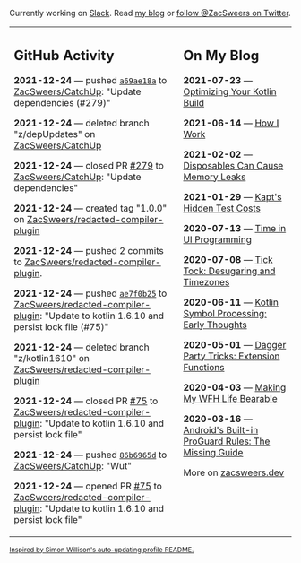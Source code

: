 Currently working on [Slack](https://slack.com/). Read [my blog](https://zacsweers.dev/) or [follow @ZacSweers on Twitter](https://twitter.com/ZacSweers).

<table><tr><td valign="top" width="60%">

## GitHub Activity
<!-- githubActivity starts -->
**2021-12-24** — pushed [`a69ae18a`](https://github.com/ZacSweers/CatchUp/commit/a69ae18a0ef9851c37d0e95615a202f7457d71ee) to [ZacSweers/CatchUp](https://api.github.com/repos/ZacSweers/CatchUp): "Update dependencies (#279)"

**2021-12-24** — deleted branch "z/depUpdates" on [ZacSweers/CatchUp](https://api.github.com/repos/ZacSweers/CatchUp)

**2021-12-24** — closed PR [#279](https://api.github.com/repos/ZacSweers/CatchUp/pulls/279) to [ZacSweers/CatchUp](https://api.github.com/repos/ZacSweers/CatchUp): "Update dependencies"

**2021-12-24** — created tag "1.0.0" on [ZacSweers/redacted-compiler-plugin](https://api.github.com/repos/ZacSweers/redacted-compiler-plugin)

**2021-12-24** — pushed 2 commits to [ZacSweers/redacted-compiler-plugin](https://api.github.com/repos/ZacSweers/redacted-compiler-plugin).

**2021-12-24** — pushed [`ae7f0b25`](https://github.com/ZacSweers/redacted-compiler-plugin/commit/ae7f0b2597504353e46080636029d08e934fdc25) to [ZacSweers/redacted-compiler-plugin](https://api.github.com/repos/ZacSweers/redacted-compiler-plugin): "Update to kotlin 1.6.10 and persist lock file (#75)"

**2021-12-24** — deleted branch "z/kotlin1610" on [ZacSweers/redacted-compiler-plugin](https://api.github.com/repos/ZacSweers/redacted-compiler-plugin)

**2021-12-24** — closed PR [#75](https://api.github.com/repos/ZacSweers/redacted-compiler-plugin/pulls/75) to [ZacSweers/redacted-compiler-plugin](https://api.github.com/repos/ZacSweers/redacted-compiler-plugin): "Update to kotlin 1.6.10 and persist lock file"

**2021-12-24** — pushed [`86b6965d`](https://github.com/ZacSweers/CatchUp/commit/86b6965dbe98ad1e430554051e62c5bf17b33f63) to [ZacSweers/CatchUp](https://api.github.com/repos/ZacSweers/CatchUp): "Wut"

**2021-12-24** — opened PR [#75](https://api.github.com/repos/ZacSweers/redacted-compiler-plugin/pulls/75) to [ZacSweers/redacted-compiler-plugin](https://api.github.com/repos/ZacSweers/redacted-compiler-plugin): "Update to kotlin 1.6.10 and persist lock file"
<!-- githubActivity ends -->
</td><td valign="top" width="40%">

## On My Blog
<!-- blog starts -->
**2021-07-23** — [Optimizing Your Kotlin Build](https://www.zacsweers.dev/optimizing-your-kotlin-build/)

**2021-06-14** — [How I Work](https://www.zacsweers.dev/how-i-work/)

**2021-02-02** — [Disposables Can Cause Memory Leaks](https://www.zacsweers.dev/disposables-can-cause-memory-leaks/)

**2021-01-29** — [Kapt's Hidden Test Costs](https://www.zacsweers.dev/kapts-hidden-test-costs/)

**2020-07-13** — [Time in UI Programming](https://www.zacsweers.dev/time-in-ui/)

**2020-07-08** — [Tick Tock: Desugaring and Timezones](https://www.zacsweers.dev/ticktock-desugaring-timezones/)

**2020-06-11** — [Kotlin Symbol Processing: Early Thoughts](https://www.zacsweers.dev/kotlin-symbol-processor-early-thoughts/)

**2020-05-01** — [Dagger Party Tricks: Extension Functions](https://www.zacsweers.dev/dagger-party-tricks-extension-functions/)

**2020-04-03** — [Making My WFH Life Bearable](https://www.zacsweers.dev/making-wfh-life-bearable/)

**2020-03-16** — [Android's Built-in ProGuard Rules: The Missing Guide](https://www.zacsweers.dev/android-proguard-rules/)
<!-- blog ends -->
More on [zacsweers.dev](https://zacsweers.dev/)
</td></tr></table>

<sub><a href="https://simonwillison.net/2020/Jul/10/self-updating-profile-readme/">Inspired by Simon Willison's auto-updating profile README.</a></sub>